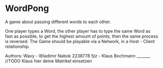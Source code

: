 # WordPong
A game about passing different words to each other.

One player types a Word, the other player has to type 
the same Word as fast as possible, to get the highest amount of points, 
then the same process is reversed. The Game should be playable via a Network, in
a Host - Client relationship.

Authors: 	Wavy - Wladimir Nabok 2238778
			fjiz - Klaus Bochmann _______	//TODO Klaus hier deine Matrikel einsetzen

